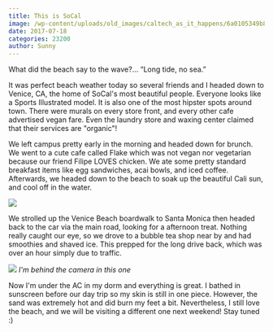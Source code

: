 ```yaml
---
title: This is SoCal
image: /wp-content/uploads/old_images/caltech_as_it_happens/6a0105349b8251970b01bb09ad2e27970d.jpg
date: 2017-07-18
categories: 23200
author: Sunny
---
```


What did the beach say to the wave?… “Long tide, no sea.”

It was perfect beach weather today so several friends and I headed down to Venice, CA, the home of SoCal's most beautiful people. Everyone looks like a Sports Illustrated model. It is also one of the most hipster spots around town. There were murals on every store front, and every other cafe advertised vegan fare. Even the laundry store and waxing center claimed that their services are "organic"!


We left campus pretty early in the morning and headed down for brunch. We went to a cute cafe called Flake which was not vegan nor vegetarian because our friend Filipe LOVES chicken. We ate some pretty standard breakfast items like egg sandwiches, acai bowls, and iced coffee. Afterwards, we headed down to the beach to soak up the beautiful Cali sun, and cool off in the water.


![](/old_images/caltech_as_it_happens/6a0105349b8251970b01bb09ad2e35970d.jpg)

We strolled up the Venice Beach boardwalk to Santa Monica then headed back to the car via the main road, looking for a afternoon treat. Nothing really caught our eye, so we drove to a bubble tea shop near by and had smoothies and shaved ice. This prepped for the long drive back, which was over an hour simply due to traffic.




![](/old_images/caltech_as_it_happens/6a0105349b8251970b01b7c909f6ef970b.jpg)
*I'm behind the camera in this one*


Now I'm under the AC in my dorm and everything is great. I bathed in sunscreen before our day trip so my skin is still in one piece. However, the sand was extremely hot and did burn my feet a bit. Nevertheless, I still love the beach, and we will be visiting a different one next weekend! Stay tuned :)
